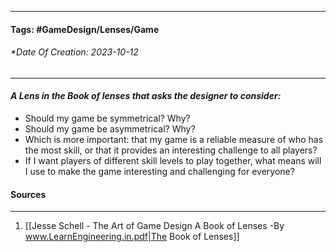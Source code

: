 __________________________________________________________________________
#### **Tags:** #GameDesign/Lenses/Game
###### *Date Of Creation: 2023-10-12
__________________________________________________________________________

#### ***A Lens in the Book of lenses that asks the designer to consider:***
- Should my game be symmetrical? Why?
- Should my game be asymmetrical? Why?
- Which is more important: that my game is a reliable measure of who has the most skill, or that it provides an interesting challenge to all players?
- If I want players of different skill levels to play together, what means will I use to make the game interesting and challenging for everyone?
#### Sources
__________________________________________________________________________
1. [[Jesse Schell - The Art of Game Design A Book of Lenses -By www.LearnEngineering.in.pdf|The Book of Lenses]]